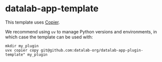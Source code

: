 # datalab-app-template

This template uses [Copier](https://github.com/copier-org/copier).

We recommend using `uv` to manage Python versions and environments, in which
case the template can be used with:

```shell
mkdir my_plugin
uvx copier copy git@github.com:datalab-org/datalab-app-plugin-template" my_plugin
```
